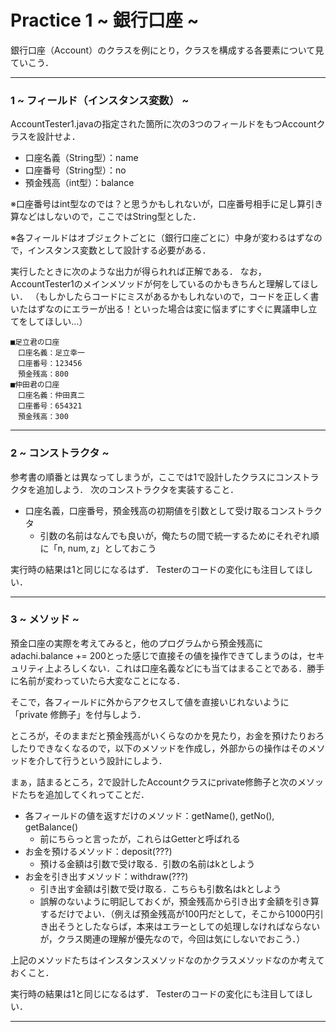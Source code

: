 # Practice 1 ~ 銀行口座 ~
銀行口座（Account）のクラスを例にとり，クラスを構成する各要素について見ていこう．

---

### 1 ~ フィールド（インスタンス変数） ~
AccountTester1.javaの指定された箇所に次の3つのフィールドをもつAccountクラスを設計せよ．

- 口座名義（String型）：name
- 口座番号（String型）：no
- 預金残高（int型）：balance

※口座番号はint型なのでは？と思うかもしれないが，口座番号相手に足し算引き算などはしないので，ここではString型とした．

※各フィールドはオブジェクトごとに（銀行口座ごとに）中身が変わるはずなので，インスタンス変数として設計する必要がある．

実行したときに次のような出力が得られれば正解である．
なお，AccountTester1のメインメソッドが何をしているのかもきちんと理解してほしい．
（もしかしたらコードにミスがあるかもしれないので，コードを正しく書いたはずなのにエラーが出る！といった場合は変に悩まずにすぐに異議申し立てをしてほしい…）

```
■足立君の口座
　口座名義：足立幸一
　口座番号：123456
　預金残高：800
■仲田君の口座
　口座名義：仲田真二
　口座番号：654321
　預金残高：300
```

---

### 2 ~ コンストラクタ ~
参考書の順番とは異なってしまうが，ここでは1で設計したクラスにコンストラクタを追加しよう．
次のコンストラクタを実装すること．

- 口座名義，口座番号，預金残高の初期値を引数として受け取るコンストラクタ
	- 引数の名前はなんでも良いが，俺たちの間で統一するためにそれぞれ順に「n, num, z」としておこう

実行時の結果は1と同じになるはず．
Testerのコードの変化にも注目してほしい．

---

### 3 ~ メソッド ~
預金口座の実際を考えてみると，他のプログラムから預金残高にadachi.balance += 200とった感じで直接その値を操作できてしまうのは，セキュリティ上よろしくない．これは口座名義などにも当てはまることである．勝手に名前が変わっていたら大変なことになる．

そこで，各フィールドに外からアクセスして値を直接いじれないように「private 修飾子」を付与しよう．

ところが，そのままだと預金残高がいくらなのかを見たり，お金を預けたりおろしたりできなくなるので，以下のメソッドを作成し，外部からの操作はそのメソッドを介して行うという設計にしよう．

まぁ，詰まるところ，2で設計したAccountクラスにprivate修飾子と次のメソッドたちを追加してくれってことだ．

- 各フィールドの値を返すだけのメソッド：getName(), getNo(), getBalance()
	- 前にちらっと言ったが，これらはGetterと呼ばれる
- お金を預けるメソッド：deposit(???)
	- 預ける金額は引数で受け取る．引数の名前はkとしよう
- お金を引き出すメソッド：withdraw(???)
	- 引き出す金額は引数で受け取る．こちらも引数名はkとしよう
	- 誤解のないように明記しておくが，預金残高から引き出す金額を引き算するだけでよい．（例えば預金残高が100円だとして，そこから1000円引き出そうとしたならば，本来はエラーとしての処理しなければならないが，クラス関連の理解が優先なので，今回は気にしないでおこう．）

上記のメソッドたちはインスタンスメソッドなのかクラスメソッドなのか考えておくこと．

実行時の結果は1と同じになるはず．
Testerのコードの変化にも注目してほしい．

---
